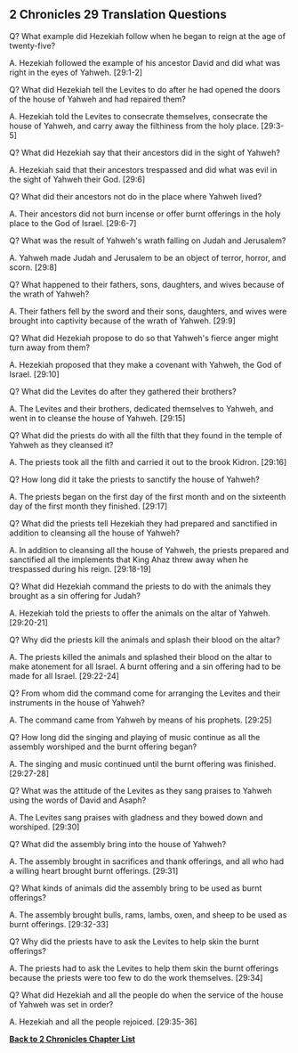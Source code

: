 ## 2 Chronicles 29 Translation Questions ##

Q? What example did Hezekiah follow when he began to reign at the age of twenty-five?

A. Hezekiah followed the example of his ancestor David and did what was right in the eyes of Yahweh. [29:1-2]

Q? What did Hezekiah tell the Levites to do after he had opened the doors of the house of Yahweh and had repaired them?

A. Hezekiah told the Levites to consecrate themselves, consecrate the house of Yahweh, and carry away the filthiness from the holy place. [29:3-5]

Q? What did Hezekiah say that their ancestors did in the sight of Yahweh?

A. Hezekiah said that their ancestors trespassed and did what was evil in the sight of Yahweh their God. [29:6]

Q? What did their ancestors not do in the place where Yahweh lived?

A. Their ancestors did not burn incense or offer burnt offerings in the holy place to the God of Israel. [29:6-7]

Q? What was the result of Yahweh's wrath falling on Judah and Jerusalem?

A. Yahweh made Judah and Jerusalem to be an object of terror, horror, and scorn. [29:8]

Q? What happened to their fathers, sons, daughters, and wives because of the wrath of Yahweh?

A. Their fathers fell by the sword and their sons, daughters, and wives were brought into captivity because of the wrath of Yahweh. [29:9]

Q? What did Hezekiah propose to do so that Yahweh's fierce anger might turn away from them?

A. Hezekiah proposed that they make a covenant with Yahweh, the God of Israel. [29:10]

Q? What did the Levites do after they gathered their brothers?

A. The Levites and their brothers, dedicated themselves to Yahweh, and went in to cleanse the house of Yahweh. [29:15]

Q? What did the priests do with all the filth that they found in the temple of Yahweh as they cleansed it?

A. The priests took all the filth and carried it out to the brook Kidron. [29:16]

Q? How long did it take the priests to sanctify the house of Yahweh?

A. The priests began on the first day of the first month and on the sixteenth day of the first month they finished. [29:17]

Q? What did the priests tell Hezekiah they had prepared and sanctified in addition to cleansing all the house of Yahweh?

A. In addition to cleansing all the house of Yahweh, the priests prepared and sanctified all the implements that King Ahaz threw away when he trespassed during his reign. [29:18-19]

Q? What did Hezekiah command the priests to do with the animals they brought as a sin offering for Judah?

A. Hezekiah told the priests to offer the animals on the altar of Yahweh. [29:20-21]

Q? Why did the priests kill the animals and splash their blood on the altar?

A. The priests killed the animals and splashed their blood on the altar to make atonement for all Israel. A burnt offering and a sin offering had to be made for all Israel. [29:22-24]

Q? From whom did the command come for arranging the Levites and their instruments in the house of Yahweh?

A. The command came from Yahweh by means of his prophets. [29:25]

Q? How long did the singing and playing of music continue as all the assembly worshiped and the burnt offering began?

A. The singing and music continued until the burnt offering was finished. [29:27-28]

Q? What was the attitude of the Levites as they sang praises to Yahweh using the words of David and Asaph?

A. The Levites sang praises with gladness and they bowed down and worshiped. [29:30]

Q? What did the assembly bring into the house of Yahweh?

A. The assembly brought in sacrifices and thank offerings, and all who had a willing heart brought burnt offerings. [29:31]

Q? What kinds of animals did the assembly bring to be used as burnt offerings?

A. The assembly brought bulls, rams, lambs, oxen, and sheep to be used as burnt offerings. [29:32-33]

Q? Why did the priests have to ask the Levites to help skin the burnt offerings?

A. The priests had to ask the Levites to help them skin the burnt offerings because the priests were too few to do the work themselves. [29:34]

Q? What did Hezekiah and all the people do when the service of the house of Yahweh was set in order?

A. Hezekiah and all the people rejoiced. [29:35-36]

__[Back to 2 Chronicles Chapter List](./)__

